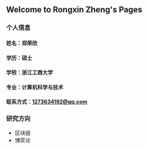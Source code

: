 ## Welcome to Rongxin Zheng's Pages


### 个人信息

#### 姓名：郑荣欣
#### 学历：硕士
#### 学校：浙江工商大学
#### 专业：计算机科学与技术
#### 联系方式：1273634192@qq.com

### 研究方向
- 区块链
- 博弈论


